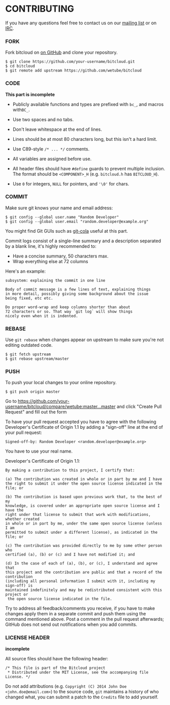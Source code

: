 # CONTRIBUTING
If you have any questions feel free to contact us on our 
[mailing list](http://bitcloudproject.org/w/Mailing_list) or on 
[IRC](http://webchat.freenode.net/?channels=bitcloud).

### FORK
Fork bitcloud on [on GitHub](https://github.com/wetube/bitcloud/fork) and clone 
your repository.

```
$ git clone https://github.com/your-username/bitcloud.git
$ cd bitcloud
$ git remote add upstream https://github.com/wetube/bitcloud
```

### CODE

**This part is incomplete**

* Publicly available functions and types are prefixed with `bc_`, and macros with`BC_`.

* Use two spaces and no tabs.

* Don't leave whitespace at the end of lines.

* Lines should be at most 80 characters long, but this isn't a hard limit.

* Use C89-style `/* ... */` comments.

* All variables are assigned before use.

* All header files should have `#define` guards to prevent multiple inclusion. The format should be `<COMPONENT>_H` (e.g. `bitcloud.h` has `BITCLOUD_H`).

* Use `0` for integers, `NULL` for pointers, and `'\0'` for chars.

### COMMIT

Make sure git knows your name and email address:

```
$ git config --global user.name "Random Developer"
$ git config --global user.email "random.developer@example.org"
```
You might find Git GUIs such as [git-cola](http://git-cola.github.io/) useful 
at this part.

Commit logs consist of a single-line summary and a description separated by a 
blank line, it's highly recommended to:

* Have a concise summary, 50 characters max.
* Wrap everything else at 72 columns

Here's an example:

```
subsystem: explaining the commit in one line

Body of commit message is a few lines of text, explaining things
in more detail, possibly giving some background about the issue
being fixed, etc etc.

Do proper word-wrap and keep columns shorter than about
72 characters or so. That way `git log` will show things
nicely even when it is indented. 
```

### REBASE

Use `git rebase` when changes appear on upstream to make sure you're not editing 
outdated code.

```
$ git fetch upstream
$ git rebase upstream/master
```

### PUSH

To push your local changes to your online repository.

```
$ git push origin master
```

Go to https://github.com/your-username/bitcloud/compare/wetube:master...master
and click "Create Pull Request" and fill out the form

To have your pull request accepted you have to agree with the following 
Developer's Certificate of Origin 1.1 by adding a "sign-off" line at the end of 
your pull request:
```
Signed-off-by: Random Developer <random.developer@example.org>
```

You have to use your real name.

Developer's Certificate of Origin 1.1:

```
By making a contribution to this project, I certify that:

(a) The contribution was created in whole or in part by me and I have
the right to submit it under the open source license indicated in the file; or

(b) The contribution is based upon previous work that, to the best of my
knowledge, is covered under an appropriate open source license and I have the
right under that license to submit that work with modifications, whether created
in whole or in part by me, under the same open source license (unless I am
permitted to submit under a different license), as indicated in the file; or

(c) The contribution was provided directly to me by some other person who
certified (a), (b) or (c) and I have not modified it; and

(d) In the case of each of (a), (b), or (c), I understand and agree that
this project and the contribution are public and that a record of the contribution
(including all personal information I submit with it, including my sign-off) is
maintained indefinitely and may be redistributed consistent with this project or
 the open source license indicated in the file.
```

Try to address all feedback/comments you receive, if you have to make changes 
apply them in a separate commit and push them using the command mentioned above.
Post a comment in the pull request afterwards; GitHub does not send out 
notifications when you add commits.

### LICENSE HEADER

**incomplete**

All source files should have the following header:

```
/* This file is part of the Bitcloud project
 * Distributed under the MIT License, see the accompanying file License. */

```

Do not add attributions (e.g. `Copyright (C) 2014 John Doe <john.doe@email.com>`) 
to the source code, `git` maintains a history of who changed what, you can submit 
a patch to the `Credits` file to add yourself.




